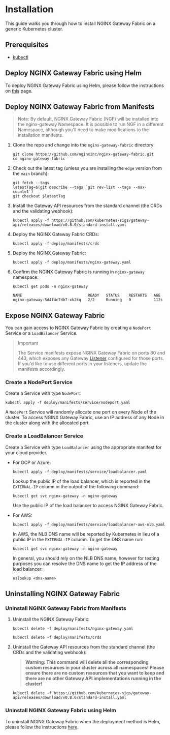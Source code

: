 # Installation

This guide walks you through how to install NGINX Gateway Fabric on a generic Kubernetes cluster.

## Prerequisites

- [kubectl](https://kubernetes.io/docs/tasks/tools/)

## Deploy NGINX Gateway Fabric using Helm

To deploy NGINX Gateway Fabric using Helm, please follow the instructions on [this](/deploy/helm-chart/README.md)
page.

## Deploy NGINX Gateway Fabric from Manifests

> Note: By default, NGINX Gateway Fabric (NGF) will be installed into the nginx-gateway Namespace.
> It is possible to run NGF in a different Namespace, although you'll need to make modifications to the installation
> manifests.

1. Clone the repo and change into the `nginx-gateway-fabric` directory:

   ```shell
   git clone https://github.com/nginxinc/nginx-gateway-fabric.git
   cd nginx-gateway-fabric
   ```

1. Check out the latest tag (unless you are installing the `edge` version from the `main` branch):

   ```shell
   git fetch --tags
   latestTag=$(git describe --tags `git rev-list --tags --max-count=1`)
   git checkout $latestTag
   ```

1. Install the Gateway API resources from the standard channel (the CRDs and the validating webhook):

   ```shell
   kubectl apply -f https://github.com/kubernetes-sigs/gateway-api/releases/download/v0.8.0/standard-install.yaml
   ```

1. Deploy the NGINX Gateway Fabric CRDs:

   ```shell
   kubectl apply -f deploy/manifests/crds
   ```

1. Deploy the NGINX Gateway Fabric:

   ```shell
   kubectl apply -f deploy/manifests/nginx-gateway.yaml
   ```

1. Confirm the NGINX Gateway Fabric is running in `nginx-gateway` namespace:

   ```shell
   kubectl get pods -n nginx-gateway
   ```

   ```text
   NAME                             READY   STATUS    RESTARTS   AGE
   nginx-gateway-5d4f4c7db7-xk2kq   2/2     Running   0          112s
   ```

## Expose NGINX Gateway Fabric

You can gain access to NGINX Gateway Fabric by creating a `NodePort` Service or a `LoadBalancer` Service.

> Important
>
> The Service manifests expose NGINX Gateway Fabric on ports 80 and 443, which exposes any
> Gateway [Listener](https://gateway-api.sigs.k8s.io/references/spec/#gateway.networking.k8s.io/v1beta1.Listener)
> configured for those ports. If you'd like to use different ports in your listeners,
> update the manifests accordingly.

### Create a NodePort Service

Create a Service with type `NodePort`:

```shell
kubectl apply -f deploy/manifests/service/nodeport.yaml
```

A `NodePort` Service will randomly allocate one port on every Node of the cluster. To access NGINX Gateway Fabric,
use an IP address of any Node in the cluster along with the allocated port.

### Create a LoadBalancer Service

Create a Service with type `LoadBalancer` using the appropriate manifest for your cloud provider.

- For GCP or Azure:

   ```shell
   kubectl apply -f deploy/manifests/service/loadbalancer.yaml
   ```

  Lookup the public IP of the load balancer, which is reported in the `EXTERNAL-IP` column in the output of the
  following command:

   ```shell
   kubectl get svc nginx-gateway -n nginx-gateway
   ```

  Use the public IP of the load balancer to access NGINX Gateway Fabric.

- For AWS:

   ```shell
   kubectl apply -f deploy/manifests/service/loadbalancer-aws-nlb.yaml
   ```

  In AWS, the NLB DNS name will be reported by Kubernetes in lieu of a public IP in the `EXTERNAL-IP` column. To get the
  DNS name run:

   ```shell
   kubectl get svc nginx-gateway -n nginx-gateway
   ```

  In general, you should rely on the NLB DNS name, however for testing purposes you can resolve the DNS name to get the
  IP address of the load balancer:

   ```shell
   nslookup <dns-name>
   ```

## Uninstalling NGINX Gateway Fabric

### Uninstall NGINX Gateway Fabric from Manifests

1. Uninstall the NGINX Gateway Fabric:

   ```shell
   kubectl delete -f deploy/manifests/nginx-gateway.yaml
   ```

   ```shell
   kubectl delete -f deploy/manifests/crds
   ```

1. Uninstall the Gateway API resources from the standard channel (the CRDs and the validating webhook):

   >**Warning: This command will delete all the corresponding custom resources in your cluster across all namespaces!
   Please ensure there are no custom resources that you want to keep and there are no other Gateway API implementations
   running in the cluster!**

   ```shell
   kubectl delete -f https://github.com/kubernetes-sigs/gateway-api/releases/download/v0.8.0/standard-install.yaml
   ```

### Uninstall NGINX Gateway Fabric using Helm

To uninstall NGINX Gateway Fabric when the deployment method is Helm, please follow the instructions
[here](/deploy/helm-chart/README.md#uninstalling-the-chart).

